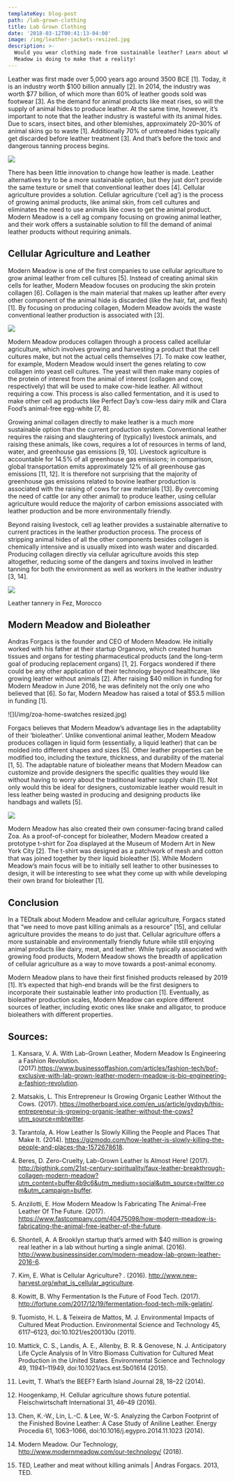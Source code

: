 ```yaml
---
templateKey: blog-post
path: /lab-grown-clothing
title: Lab Grown Clothing
date: '2018-03-12T00:41:13-04:00'
image: /img/leather-jackets-resized.jpg
description: >-
  Would you wear clothing made from sustainable leather? Learn about what Modern
  Meadow is doing to make that a reality!
---
```

Leather was first made over 5,000 years ago around 3500 BCE \[1]. Today, it is an industry worth $100 billion annually \[2]. In 2014, the industry was worth $77 billion, of which more than 60% of leather goods sold was footwear \[3]. As the demand for animal products like meat rises, so will the supply of animal hides to produce leather. At the same time, however, it’s important to note that the leather industry is wasteful with its animal hides. Due to scars, insect bites, and other blemishes, approximately 20–30% of animal skins go to waste \[1]. Additionally 70% of untreated hides typically get discarded before leather treatment \[3]. And that’s before the toxic and dangerous tanning process begins.

![](/img/leather-jackets-resized.jpg)

There has been little innovation to change how leather is made. Leather alternatives try to be a more sustainable option, but they just don’t provide the same texture or smell that conventional leather does \[4]. Cellular agriculture provides a solution. Cellular agriculture (‘cell ag’) is the process of growing animal products, like animal skin, from cell cultures and eliminates the need to use animals like cows to get the animal product. Modern Meadow is a cell ag company focusing on growing animal leather, and their work offers a sustainable solution to fill the demand of animal leather products without requiring animals.



## Cellular Agriculture and Leather

Modern Meadow is one of the first companies to use cellular agriculture to grow animal leather from cell cultures \[5]. Instead of creating animal skin cells for leather, Modern Meadow focuses on producing the skin protein collagen \[6]. Collagen is the main material that makes up leather after every other component of the animal hide is discarded (like the hair, fat, and flesh) \[1]. By focusing on producing collagen, Modern Meadow avoids the waste conventional leather production is associated with \[3].

![](/img/leather-hides.jpg)

Modern Meadow produces collagen through a process called acellular agriculture, which involves growing and harvesting a product that the cell cultures make, but not the actual cells themselves \[7]. To make cow leather, for example, Modern Meadow would insert the genes relating to cow collagen into yeast cell cultures. The yeast will then make many copies of the protein of interest from the animal of interest (collagen and cow, respectively) that will be used to make cow-hide leather. All without requiring a cow. This process is also called fermentation, and it is used to make other cell ag products like Perfect Day’s cow-less dairy milk and Clara Food’s animal-free egg-white \[7, 8].

Growing animal collagen directly to make leather is a much more sustainable option than the current production system. Conventional leather requires the raising and slaughtering of (typically) livestock animals, and raising these animals, like cows, requires a lot of resources in terms of land, water, and greenhouse gas emissions \[9, 10]. Livestock agriculture is accountable for 14.5% of all greenhouse gas emissions; in comparison, global transportation emits approximately 12% of all greenhouse gas emissions \[11, 12]. It is therefore not surprising that the majority of greenhouse gas emissions related to bovine leather production is associated with the raising of cows for raw materials \[13]. By overcoming the need of cattle (or any other animal) to produce leather, using cellular agriculture would reduce the majority of carbon emissions associated with leather production and be more environmentally friendly.

Beyond raising livestock, cell ag leather provides a sustainable alternative to current practices in the leather production process. The process of stripping animal hides of all the other components besides collagen is chemically intensive and is usually mixed into wash water and discarded. Producing collagen directly via cellular agriculture avoids this step altogether, reducing some of the dangers and toxins involved in leather tanning for both the environment as well as workers in the leather industry \[3, 14].

![](/img/leather-tannery-fez.jpg)

Leather tannery in Fez, Morocco

## Modern Meadow and Bioleather

Andras Forgacs is the founder and CEO of Modern Meadow. He initially worked with his father at their startup Organovo, which created human tissues and organs for testing pharmaceutical products (and the long-term goal of producing replacement organs) \[1, 2]. Forgacs wondered if there could be any other application of their technology beyond healthcare, like growing leather without animals \[2]. After raising $40 million in funding for Modern Meadow in June 2016, he was definitely not the only one who believed that \[6]. So far, Modern Meadow has raised a total of $53.5 million in funding \[1].

![](/img/zoa-home-swatches resized.jpg)

Forgacs believes that Modern Meadow’s advantage lies in the adaptability of their ‘bioleather’. Unlike conventional animal leather, Modern Meadow produces collagen in liquid form (essentially, a liquid leather) that can be molded into different shapes and sizes \[5]. Other leather properties can be modified too, including the texture, thickness, and durability of the material \[1, 5]. The adaptable nature of bioleather means that Modern Meadow can customize and provide designers the specific qualities they would like without having to worry about the traditional leather supply chain \[1]. Not only would this be ideal for designers, customizable leather would result in less leather being wasted in producing and designing products like handbags and wallets \[5].

![](/img/zoa-tshirt.jpg)

Modern Meadow has also created their own consumer-facing brand called Zoa. As a proof-of-concept for bioleather, Modern Meadow created a prototype t-shirt for Zoa displayed at the Museum of Modern Art in New York City \[2]. The t-shirt was designed as a patchwork of mesh and cotton that was joined together by their liquid bioleather \[5]. While Modern Meadow’s main focus will be to initially sell leather to other businesses to design, it will be interesting to see what they come up with while developing their own brand for bioleather \[1].



## Conclusion

In a TEDtalk about Modern Meadow and cellular agriculture, Forgacs stated that “we need to move past killing animals as a resource” \[15], and cellular agriculture provides the means to do just that. Cellular agriculture offers a more sustainable and environmentally friendly future while still enjoying animal products like dairy, meat, and leather. While typically associated with growing food products, Modern Meadow shows the breadth of application of cellular agriculture as a way to move towards a post-animal economy.

Modern Meadow plans to have their first finished products released by 2019 \[1]. It’s expected that high-end brands will be the first designers to incorporate their sustainable leather into production \[1]. Eventually, as bioleather production scales, Modern Meadow can explore different sources of leather, including exotic ones like snake and alligator, to produce bioleathers with different properties.



## Sources:

1. Kansara, V. A. With Lab-Grown Leather, Modern Meadow Is Engineering a Fashion Revolution. (2017).<https://www.businessoffashion.com/articles/fashion-tech/bof-exclusive-with-lab-grown-leather-modern-meadow-is-bio-engineering-a-fashion-revolution>.



2. Matsakis, L. This Entrepreneur Is Growing Organic Leather Without the Cows. (2017). <https://motherboard.vice.com/en_us/article/gydqyb/this-entrepreneur-is-growing-organic-leather-without-the-cows?utm_source=mbtwitter>.



3. Tarantola, A. How Leather Is Slowly Killing the People and Places That Make It. (2014). <https://gizmodo.com/how-leather-is-slowly-killing-the-people-and-places-tha-1572678618>.



4. Beres, D. Zero-Cruelty, Lab-Grown Leather Is Almost Here! (2017). <http://bigthink.com/21st-century-spirituality/faux-leather-breakthrough-collagen-modern-meadow?utm_content=buffer4b9c6&utm_medium=social&utm_source=twitter.com&utm_campaign=buffer>.



5. Anzilotti, E. How Modern Meadow Is Fabricating The Animal-Free Leather Of The Future. (2017). <https://www.fastcompany.com/40475098/how-modern-meadow-is-fabricating-the-animal-free-leather-of-the-future>.



6. Shontell, A. A Brooklyn startup that’s armed with $40 million is growing real leather in a lab without hurting a single animal. (2016). <http://www.businessinsider.com/modern-meadow-lab-grown-leather-2016-6>.



7. Kim, E. What is Cellular Agriculture? . (2016). <http://www.new-harvest.org/what_is_cellular_agriculture>.



8. Kowitt, B. Why Fermentation Is the Future of Food Tech. (2017). <http://fortune.com/2017/12/19/fermentation-food-tech-milk-gelatin/>.



9. Tuomisto, H. L. & Teixeira de Mattos, M. J. Environmental Impacts of Cultured Meat Production. Environmental Science and Technology 45, 6117–6123, doi:10.1021/es200130u (2011).



10. Mattick, C. S., Landis, A. E., Allenby, B. R. & Genovese, N. J. Anticipatory Life Cycle Analysis of In Vitro Biomass Cultivation for Cultured Meat Production in the United States. Environmental Science and Technology 49, 11941–11949, doi:10.1021/acs.est.5b01614 (2015).



11. Levitt, T. What’s the BEEF? Earth Island Journal 28, 18–22 (2014).



12. Hoogenkamp, H. Cellular agriculture shows future potential. Fleischwirtschaft International 31, 46–49 (2016).



13. Chen, K.-W., Lin, L.-C. & Lee, W.-S. Analyzing the Carbon Footprint of the Finished Bovine Leather: A Case Study of Aniline Leather. Energy Procedia 61, 1063–1066, doi:10.1016/j.egypro.2014.11.1023 (2014).



14. Modern Meadow. Our Technology, <http://www.modernmeadow.com/our-technology/> (2018).



15. TED, Leather and meat without killing animals | Andras Forgacs. 2013, TED.
